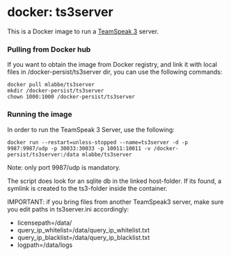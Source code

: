 # docker: ts3server

This is a Docker image to run a [TeamSpeak 3](http://teamspeak.com/) server.

### Pulling from Docker hub
If you want to obtain the image from Docker registry, and link it with local files in /docker-persist/ts3server dir, you can use the following commands:
```
docker pull mlabbe/ts3server
mkdir /docker-persist/ts3server
chown 1000:1000 /docker-persist/ts3server
```
### Running the image
In order to run the TeamSpeak 3 Server, use the following:
```
docker run --restart=unless-stopped --name=ts3server -d -p 9987:9987/udp -p 30033:30033 -p 10011:10011 -v /docker-persist/ts3server:/data mlabbe/ts3server
```

Note: only port 9987/udp is mandatory.

The script does look for an sqlite db in the linked host-folder.
If its found, a symlink is created to the ts3-folder inside the container.

IMPORTANT: if you bring files from another TeamSpeak3 server, make sure you edit paths in ts3server.ini accordingly:
- licensepath=/data/
- query_ip_whitelist=/data/query_ip_whitelist.txt
- query_ip_blacklist=/data/query_ip_blacklist.txt
- logpath=/data/logs
